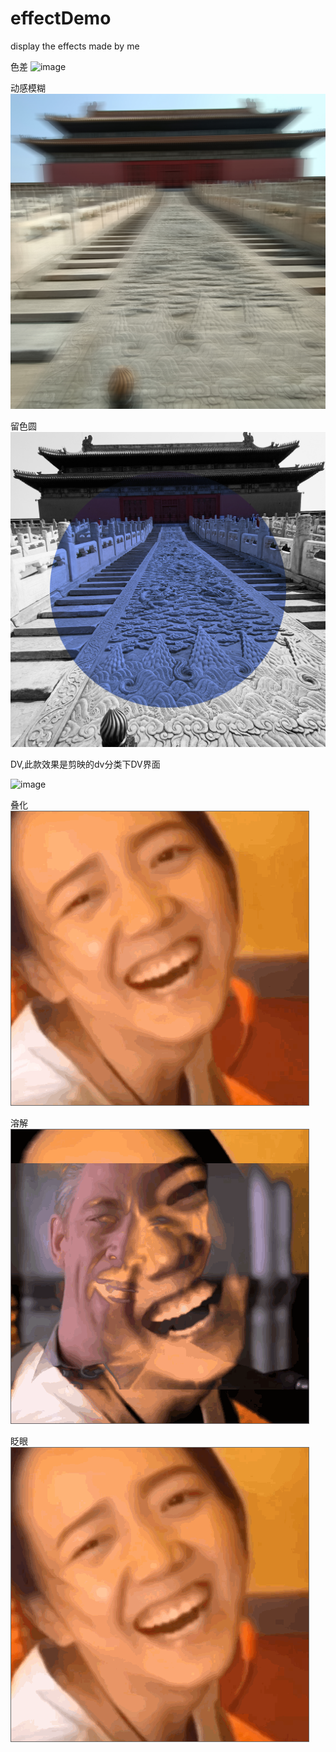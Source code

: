 # effectDemo
display the effects made by me

色差
![image](https://github.com/eastnie/effectDemo/blob/main/resource/%E8%89%B2%E5%B7%AE.jpg)

动感模糊
![image](https://github.com/eastnie/effectDemo/blob/main/resource/4981ca395d6c4cd05fb8058f8ce0088.jpg)

留色圆
![image](https://github.com/eastnie/effectDemo/blob/main/resource/92c64e1810f47b62f0d1cf43ea87c5e.jpg)

DV,此款效果是剪映的dv分类下DV界面

![image](https://github.com/eastnie/effectDemo/blob/main/resource/q1f2c-758tm.gif)

叠化
![image](https://github.com/eastnie/effectDemo/blob/main/resource/%E5%8F%A0%E5%8C%96.gif)

溶解
![image](https://github.com/eastnie/effectDemo/blob/main/resource/%E6%BA%B6%E8%A7%A3.gif)

眨眼
![image](https://github.com/eastnie/effectDemo/blob/main/resource/%E7%9C%A8%E7%9C%BC.gif)




